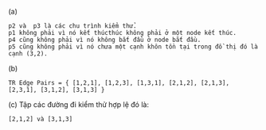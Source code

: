 (a)
    
    p2 và  p3 là các chu trình kiểm thử. 
    p1 không phải vì nó kết thúcthúc không phải ở một node kết thúc.
    p4 cũng không phải vì nó không bắt đầu ở node bắt đầu.
    p5 cũng không phải vì nó chưa một cạnh khôn tồn tại trong đồ thị đó là cạnh (3,2). 

(b) 

    TR Edge Pairs = { [1,2,1], [1,2,3], [1,3,1], [2,1,2], [2,1,3], [2,3,1], [3,1,2], [3,1,3] }

(c) Tập các đường đi kiểm thử hợp lệ đó là:

    [2,1,2] và [3,1,3]

